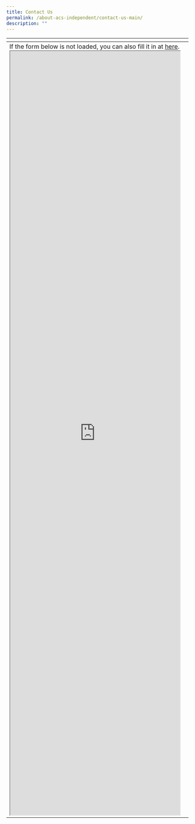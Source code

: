 ```yaml
---
title: Contact Us
permalink: /about-acs-independent/contact-us-main/
description: ""
---
```



<table>
<thead>
  <tr>
    <th></th>
    <th></th>
  </tr>
</thead>
<tbody>
  <tr>
    <td>If the form below is not loaded, you can also fill it in at <a href="https://form.gov.sg/5d09f4ede6ca2a00111f25ac" target="_blank">here</a>.<br><iframe id="iframe" style="width: 100%; height: 2000px;" src="https://form.gov.sg/5d09f4ede6ca2a00111f25ac"></iframe></td>
    <td></td>
  </tr>
</tbody>
</table>